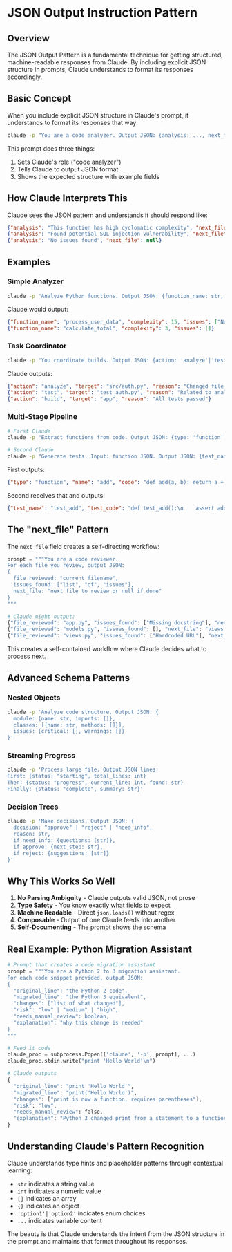 # JSON Output Instruction Pattern

## Overview

The JSON Output Pattern is a fundamental technique for getting structured, machine-readable responses from Claude. By including explicit JSON structure in prompts, Claude understands to format its responses accordingly.

## Basic Concept

When you include explicit JSON structure in Claude's prompt, it understands to format its responses that way:

```bash
claude -p "You are a code analyzer. Output JSON: {analysis: ..., next_file: ...}"
```

This prompt does three things:
1. Sets Claude's role ("code analyzer")
2. Tells Claude to output JSON format
3. Shows the expected structure with example fields

## How Claude Interprets This

Claude sees the JSON pattern and understands it should respond like:

```json
{"analysis": "This function has high cyclomatic complexity", "next_file": "main.py"}
{"analysis": "Found potential SQL injection vulnerability", "next_file": "database.py"}
{"analysis": "No issues found", "next_file": null}
```

## Examples

### Simple Analyzer
```bash
claude -p "Analyze Python functions. Output JSON: {function_name: str, complexity: int, issues: []}"
```

Claude would output:
```json
{"function_name": "process_user_data", "complexity": 15, "issues": ["No input validation", "Missing error handling"]}
{"function_name": "calculate_total", "complexity": 3, "issues": []}
```

### Task Coordinator
```bash
claude -p "You coordinate builds. Output JSON: {action: 'analyze'|'test'|'build', target: str, reason: str}"
```

Claude outputs:
```json
{"action": "analyze", "target": "src/auth.py", "reason": "Changed file detected"}
{"action": "test", "target": "test_auth.py", "reason": "Related to analyzed file"}
{"action": "build", "target": "app", "reason": "All tests passed"}
```

### Multi-Stage Pipeline
```bash
# First Claude
claude -p "Extract functions from code. Output JSON: {type: 'function', name: str, code: str}"

# Second Claude  
claude -p "Generate tests. Input: function JSON. Output JSON: {test_name: str, test_code: str}"
```

First outputs:
```json
{"type": "function", "name": "add", "code": "def add(a, b): return a + b"}
```

Second receives that and outputs:
```json
{"test_name": "test_add", "test_code": "def test_add():\n    assert add(2, 3) == 5"}
```

## The "next_file" Pattern

The `next_file` field creates a self-directing workflow:

```python
prompt = """You are a code reviewer. 
For each file you review, output JSON: 
{
  file_reviewed: "current filename",
  issues_found: ["list", "of", "issues"],  
  next_file: "next file to review or null if done"
}
"""

# Claude might output:
{"file_reviewed": "app.py", "issues_found": ["Missing docstring"], "next_file": "models.py"}
{"file_reviewed": "models.py", "issues_found": [], "next_file": "views.py"}
{"file_reviewed": "views.py", "issues_found": ["Hardcoded URL"], "next_file": null}
```

This creates a self-contained workflow where Claude decides what to process next.

## Advanced Schema Patterns

### Nested Objects
```bash
claude -p 'Analyze code structure. Output JSON: {
  module: {name: str, imports: []}, 
  classes: [{name: str, methods: []}],
  issues: {critical: [], warnings: []}
}'
```

### Streaming Progress
```bash
claude -p 'Process large file. Output JSON lines:
First: {status: "starting", total_lines: int}
Then: {status: "progress", current_line: int, found: str}
Finally: {status: "complete", summary: str}'
```

### Decision Trees
```bash
claude -p 'Make decisions. Output JSON: {
  decision: "approve" | "reject" | "need_info",
  reason: str,
  if need_info: {questions: [str]},
  if approve: {next_step: str},
  if reject: {suggestions: [str]}
}'
```

## Why This Works So Well

1. **No Parsing Ambiguity** - Claude outputs valid JSON, not prose
2. **Type Safety** - You know exactly what fields to expect
3. **Machine Readable** - Direct `json.loads()` without regex
4. **Composable** - Output of one Claude feeds into another
5. **Self-Documenting** - The prompt shows the schema

## Real Example: Python Migration Assistant

```python
# Prompt that creates a code migration assistant
prompt = """You are a Python 2 to 3 migration assistant.
For each code snippet provided, output JSON:
{
  "original_line": "the Python 2 code",
  "migrated_line": "the Python 3 equivalent", 
  "changes": ["list of what changed"],
  "risk": "low" | "medium" | "high",
  "needs_manual_review": boolean,
  "explanation": "why this change is needed"
}
"""

# Feed it code
claude_proc = subprocess.Popen(['claude', '-p', prompt], ...)
claude_proc.stdin.write("print 'Hello World'\n")

# Claude outputs
{
  "original_line": "print 'Hello World'",
  "migrated_line": "print('Hello World')",
  "changes": ["print is now a function, requires parentheses"],
  "risk": "low",
  "needs_manual_review": false,
  "explanation": "Python 3 changed print from a statement to a function"
}
```

## Understanding Claude's Pattern Recognition

Claude understands type hints and placeholder patterns through contextual learning:
- `str` indicates a string value
- `int` indicates a numeric value  
- `[]` indicates an array
- `{}` indicates an object
- `'option1'|'option2'` indicates enum choices
- `...` indicates variable content

The beauty is that Claude understands the intent from the JSON structure in the prompt and maintains that format throughout its responses.